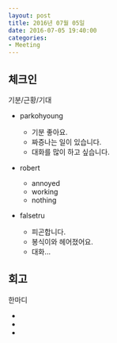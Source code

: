 ```yaml
---
layout: post
title: 2016년 07월 05일
date: 2016-07-05 19:40:00
categories:
- Meeting
---
```


## 체크인

기분/근황/기대

* parkohyoung
  * 기분 좋아요.
  * 짜증나는 일이 있습니다.
  * 대화를 많이 하고 싶습니다.

* robert
  * annoyed
  * working
  * nothing

* falsetru
  * 피곤합니다.
  * 봉식이와 헤어졌어요.
  * 대화...


## 회고

한마디

* 
* 
* 
